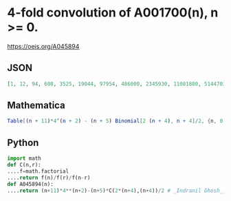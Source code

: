 # 4\-fold convolution of A001700\(n\), n \>\= 0\.
https://oeis.org/A045894
## JSON
```JSON
[1, 12, 94, 608, 3525, 19044, 97954, 486000, 2345930, 11081880, 51447036, 235454848, 1064832173, 4767347796, 21160397050, 93223960784, 408037319262, 1775744775592, 7688699122724, 33140226601920, 142262721338146]
```
## Mathematica
```Mathematica
Table[(n + 11)*4^(n + 2) - (n + 5) Binomial[2 (n + 4), n + 4]/2, {n, 0, 20}] (* _Michael De Vlieger_, Feb 18 2017 *)
```
## Python
```Python
import math
def C(n,r):
....f=math.factorial
....return f(n)/f(r)/f(n-r)
def A045894(n):
....return (n+11)*4**(n+2)-(n+5)*C(2*(n+4),(n+4))/2 # _Indranil Ghosh_, Feb 18 2017
```
